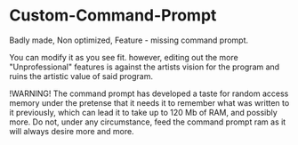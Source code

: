 # Custom-Command-Prompt
Badly made, Non optimized, Feature - missing command prompt.

You can modify it as you see fit. however, editing out the more "Unprofessional" features is against the artists vision for the program and ruins the artistic value of said program.

!WARNING! The command prompt has developed a taste for random access memory under the pretense that it needs it to remember what was written to it previously, which can lead it to
take up to 120 Mb of RAM, and possibly more. Do not, under any circumstance, feed the command prompt ram as it will always desire more and more.
